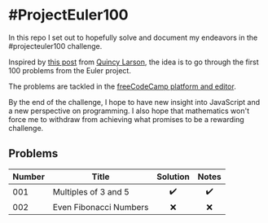 # #ProjectEuler100

In this repo I set out to hopefully solve and document my endeavors in the #projecteuler100 challenge.

Inspired by [this post](https://www.freecodecamp.org/news/developer-new-years-resolution-guide/#the-projecteuler100-challenge-the-dark-souls-of-new-year-s-resolutions) from [Quincy Larson](https://twitter.com/ossia), the idea is to go through the first 100 problems from the Euler project.

The problems are tackled in the [freeCodeCamp platform and editor](https://www.freecodecamp.org/learn/coding-interview-prep/project-euler/).

By the end of the challenge, I hope to have new insight into JavaScript and a new perspective on programming. I also hope that mathematics won't force me to withdraw from achieving what promises to be a rewarding challenge.

## Problems

| Number | Title                  | Solution | Notes |
| ------ | ---------------------- | :------: | :---: |
| 001    | Multiples of 3 and 5   |    ✔️    |  ✔️   |
| 002    | Even Fibonacci Numbers |    ❌    |  ❌   |

<!-- | 00x|Title|❌|❌| -->
